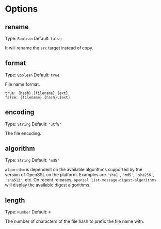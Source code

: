 # Options

## rename

Type: `Boolean`
Default: `false`

It will rename the `src` target instead of copy.

## format

Type: `Boolean`
Default: `true`

File name format.
```
true: {hash}.{filename}.{ext}
false: {filename}.{hash}.{ext}
```

## encoding

Type: `String`
Default: `'utf8'`

The file encoding.

## algorithm

Type: `String`
Default: `'md5'`

`algorithm` is dependent on the available algorithms supported by the version of OpenSSL on the platform. Examples are `'sha1'`, `'md5'`, `'sha256'`, `'sha512'`, etc. On recent releases, `openssl list-message-digest-algorithms` will display the available digest algorithms.

## length

Type: `Number`
Default: `4`

The number of characters of the file hash to prefix the file name with.

